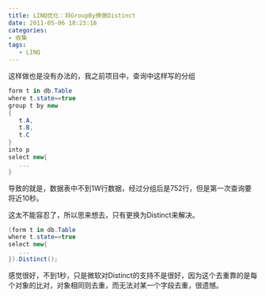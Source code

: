 ```yaml
---
title: LINQ优化：将GroupBy换做Distinct
date: 2011-05-06 18:23:18
categories:
- 收集
tags: 
   - LINQ
---
```


这样做也是没有办法的，我之前项目中，查询中这样写的分组

~~~csharp
form t in db.Table
where t.state==true
group t by new
{
   t.A,
   t.B,
   t.C
}
into p
select new{
   ...
}
~~~

导致的就是，数据表中不到1W行数据，经过分组后是752行，但是第一次查询要将近10秒。

这太不能容忍了，所以思来想去，只有更换为Distinct来解决。

~~~ csharp
(form t in db.Table
where t.state==true
select new{
   ...
}).Distinct();
~~~

感觉很好，不到1秒，只是微软对Distinct的支持不是很好，因为这个去重靠的是每个对象的比对，对象相同则去重，而无法对某一个字段去重，很遗憾。
